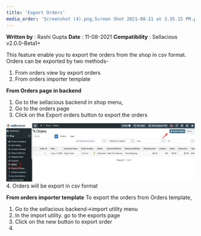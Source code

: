 ```yaml
---
title: 'Export Orders'
media_order: 'Screenshot (4).png,Screen Shot 2021-08-11 at 3.35.15 PM.png'
---
```


**Written by** : Rashi Gupta
**Date** : 11-08-2021
**Compatibility** : Sellacious v2.0.0-Beta1+

This feature enable you to export the orders from the shop in csv format. Orders can be exported by two methods-

1. From orders view by export orders
2. From orders importer template

**From Orders page in backend**
1. Go to the sellacious backend in shop menu,
2. Go to the orders page
3. Click on the Export orders button to export the orders

![Screenshot%20%284%29](Screenshot%20%284%29.png "Screenshot%20%284%29")
4. Orders will be export in csv format

**From orders importer template**
To export the orders from Orders template,

1. Go to the sellacious backend->import utility menu
2. In the import utility. go to the exports page
3. Click on the new button to export order
4. 

